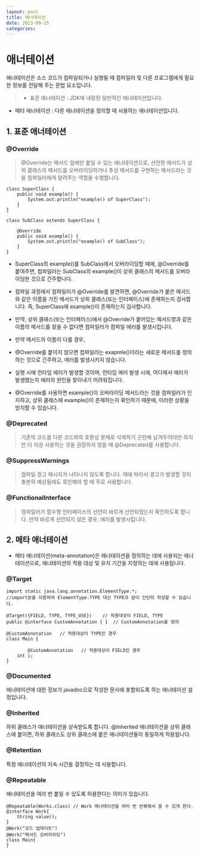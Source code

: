 ```yaml
---
layout: post
title: 애너테이션
date: 2023-09-25
categories:
---
```


# 애너테이션

애너테이션은 소스 코드가 컴파일되거나 실행될 때 컴파일러 및 다른 프로그램에게 필요한 정보를 전달해 주는 문법 요소입니다.

> * 표준 애너테이션 : JDK에 내장된 일반적인 애너테이션입니다.

* 메타 애너테이션 : 다른 애너테이션을 정의할 때 사용하는 애너테이션입니다.


## 1. 표준 애너테이션

### @Override

> @Override는 메서드 앞에만 붙일 수 있는 애너테이션으로, 선언한 메서드가 상위 클래스의 메서드를 오버라이딩하거나 추상 메서드를 구현하는 메서드라는 것을 컴파일러에게 알려주는 역할을 수행합니다.

```
class SuperClass {
    public void example() {
        System.out.println("example() of SuperClass");
    }
}

class SubClass extends SuperClass {

    @Override
    public void example() {
        System.out.println("example() of SubClass");
    }
}
```
*  SuperClass의 example()를 SubClass에서 오버라이딩할 때에, @Override를 붙여주면, 컴파일러는 SubClass의 example()이 상위 클래스의 메서드를 오버라이딩한 것으로 간주합니다.
* 컴파일 과정에서 컴파일러가 @Override를 발견하면, @Override가 붙은 메서드와 같은 이름을 가진 메서드가 상위 클래스(또는 인터페이스)에 존재하는지 검사합니다. 즉, SuperClass에 example()이 존재하는지 검사합니다.
* 만약, 상위 클래스(또는 인터페이스)에서 @Override가 붙어있는 메서드명과 같은 이름의 메서드를 찾을 수 없다면 컴파일러가 컴파일 에러를 발생시킵니다.

* 만약 메서드의 이름이 다를 경우,
* @Override를 붙이지 않으면 컴파일러는 exapmle()이라는 새로운 메서드를 정의하는 것으로 간주하고, 에러를 발생시키지 않습니다.
* 실행 시에 런타임 에러가 발생할 것이며, 런타임 에러 발생 시에, 어디에서 에러가 발생했는지 에러의 원인을 찾아내기 어려워집니다.

* @Override를 사용하면 example()이 오버라이딩 메서드라는 것을 컴파일러가 인지하고, 상위 클래스에 example()이 존재하는지 확인하기 때문에, 이러한 상황을 방지할 수 있습니다.

### @Deprecated
> 기존의 코드를 다른 코드와의 호환성 문제로 삭제하기 곤란해 남겨두어야만 하지만 더 이상 사용하는 것을 권장하지 않을 때 @Deprecated를 사용합니다.

### @SuppressWarnings
> 컴파일 경고 메시지가 나타나지 않도록 합니다. 때에 따라서 경고가 발생할 것이 충분히 예상됨에도 묵인해야 할 때 주로 사용합니다.

### @FunctionalInterface
> 컴파일러가 함수형 인터페이스의 선언이 바르게 선언되었는지 확인하도록 합니다. 만약 바르게 선언되지 않은 경우, 에러를 발생시킵니다.

## 2. 메타 애너테이션

* 메타 애너테이션(meta-annotation)은 애너테이션을 정의하는 데에 사용되는 애너테이션으로, 애너테이션의 적용 대상 및 유지 기간을 지정하는 데에 사용됩니다.

### @Target

```
import static java.lang.annotation.ElementType.*; 
//import문을 이용하여 ElementType.TYPE 대신 TYPE과 같이 간단히 작성할 수 있습니다.

@Target({FIELD, TYPE, TYPE_USE})	// 적용대상이 FIELD, TYPE
public @interface CustomAnnotation { }	// CustomAnnotation을 정의

@CustomAnnotation	// 적용대상이 TYPE인 경우
class Main {
    
		@CustomAnnotation	// 적용대상이 FIELD인 경우
    int i;
}
```

### @Documented

애너테이션에 대한 정보가 javadoc으로 작성한 문서에 포함되도록 하는 애너테이션 설정입니다.

### @Inherited

하위 클래스가 애너테이션을 상속받도록 합니다. @Inherited 애너테이션을 상위 클래스에 붙이면, 하위 클래스도 상위 클래스에 붙은 애너테이션들이 동일하게 적용됩니다.

### @Retention

특정 애너테이션의 지속 시간을 결정하는 데 사용합니다.

### @Repeatable

애너테이션을 여러 번 붙일 수 있도록 허용한다는 의미가 있습니다.

```
@Repeatable(Works.class) // Work 애너테이션을 여러 번 반복해서 쓸 수 있게 한다.  
@interface Work{  
    String value();  
}
@Work("코드 업데이트")  
@Work("메서드 오버라이딩")  
class Main{  
}
```



